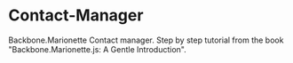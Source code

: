 # Contact-Manager
Backbone.Marionette Contact manager. Step by step tutorial from the book "Backbone.Marionette.js: A Gentle Introduction".

